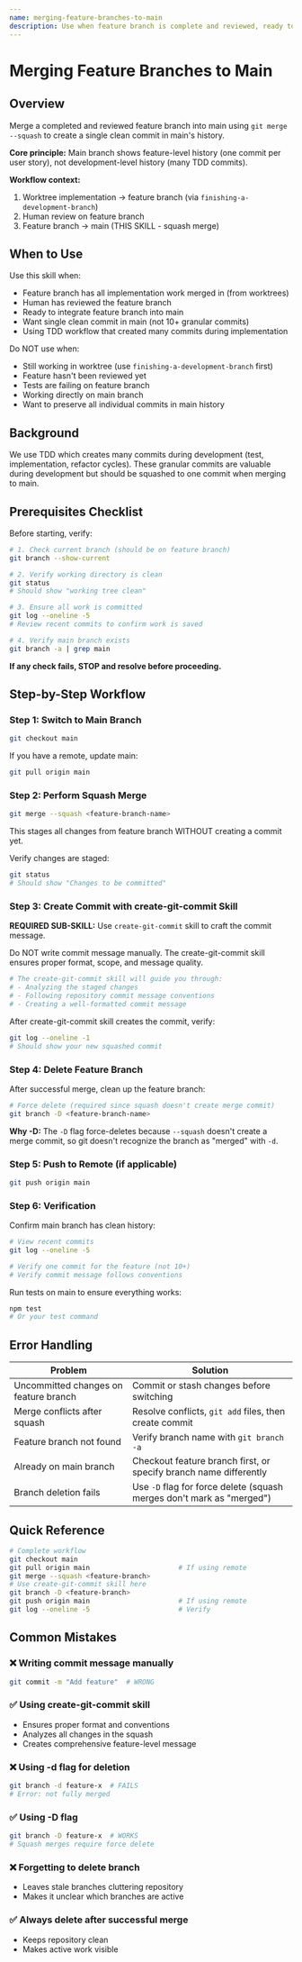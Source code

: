 ```yaml
---
name: merging-feature-branches-to-main
description: Use when feature branch is complete and reviewed, ready to merge to main - squashes multiple commits into single clean commit in main using git merge --squash
---
```


# Merging Feature Branches to Main

## Overview

Merge a completed and reviewed feature branch into main using `git merge --squash` to create a single clean commit in main's history.

**Core principle:** Main branch shows feature-level history (one commit per user story), not development-level history (many TDD commits).

**Workflow context:**
1. Worktree implementation → feature branch (via `finishing-a-development-branch`)
2. Human review on feature branch
3. Feature branch → main (THIS SKILL - squash merge)

## When to Use

Use this skill when:
- Feature branch has all implementation work merged in (from worktrees)
- Human has reviewed the feature branch
- Ready to integrate feature branch into main
- Want single clean commit in main (not 10+ granular commits)
- Using TDD workflow that created many commits during implementation

Do NOT use when:
- Still working in worktree (use `finishing-a-development-branch` first)
- Feature hasn't been reviewed yet
- Tests are failing on feature branch
- Working directly on main branch
- Want to preserve all individual commits in main history

## Background

We use TDD which creates many commits during development (test, implementation, refactor cycles). These granular commits are valuable during development but should be squashed to one commit when merging to main.

## Prerequisites Checklist

Before starting, verify:

```bash
# 1. Check current branch (should be on feature branch)
git branch --show-current

# 2. Verify working directory is clean
git status
# Should show "working tree clean"

# 3. Ensure all work is committed
git log --oneline -5
# Review recent commits to confirm work is saved

# 4. Verify main branch exists
git branch -a | grep main
```

**If any check fails, STOP and resolve before proceeding.**

## Step-by-Step Workflow

### Step 1: Switch to Main Branch

```bash
git checkout main
```

If you have a remote, update main:

```bash
git pull origin main
```

### Step 2: Perform Squash Merge

```bash
git merge --squash <feature-branch-name>
```

This stages all changes from feature branch WITHOUT creating a commit yet.

Verify changes are staged:

```bash
git status
# Should show "Changes to be committed"
```

### Step 3: Create Commit with create-git-commit Skill

**REQUIRED SUB-SKILL:** Use `create-git-commit` skill to craft the commit message.

Do NOT write commit message manually. The create-git-commit skill ensures proper format, scope, and message quality.

```bash
# The create-git-commit skill will guide you through:
# - Analyzing the staged changes
# - Following repository commit message conventions
# - Creating a well-formatted commit message
```

After create-git-commit skill creates the commit, verify:

```bash
git log --oneline -1
# Should show your new squashed commit
```

### Step 4: Delete Feature Branch

After successful merge, clean up the feature branch:

```bash
# Force delete (required since squash doesn't create merge commit)
git branch -D <feature-branch-name>
```

**Why -D:** The `-D` flag force-deletes because `--squash` doesn't create a merge commit, so git doesn't recognize the branch as "merged" with `-d`.

### Step 5: Push to Remote (if applicable)

```bash
git push origin main
```

### Step 6: Verification

Confirm main branch has clean history:

```bash
# View recent commits
git log --oneline -5

# Verify one commit for the feature (not 10+)
# Verify commit message follows conventions
```

Run tests on main to ensure everything works:

```bash
npm test
# Or your test command
```

## Error Handling

| Problem | Solution |
|---------|----------|
| Uncommitted changes on feature branch | Commit or stash changes before switching |
| Merge conflicts after squash | Resolve conflicts, `git add` files, then create commit |
| Feature branch not found | Verify branch name with `git branch -a` |
| Already on main branch | Checkout feature branch first, or specify branch name differently |
| Branch deletion fails | Use `-D` flag for force delete (squash merges don't mark as "merged") |

## Quick Reference

```bash
# Complete workflow
git checkout main
git pull origin main                      # If using remote
git merge --squash <feature-branch>
# Use create-git-commit skill here
git branch -D <feature-branch>
git push origin main                      # If using remote
git log --oneline -5                      # Verify
```

## Common Mistakes

### ❌ Writing commit message manually

```bash
git commit -m "Add feature"  # WRONG
```

### ✅ Using create-git-commit skill
- Ensures proper format and conventions
- Analyzes all changes in the squash
- Creates comprehensive feature-level message

### ❌ Using -d flag for deletion

```bash
git branch -d feature-x  # FAILS
# Error: not fully merged
```

### ✅ Using -D flag

```bash
git branch -D feature-x  # WORKS
# Squash merges require force delete
```

### ❌ Forgetting to delete branch
- Leaves stale branches cluttering repository
- Makes it unclear which branches are active

### ✅ Always delete after successful merge
- Keeps repository clean
- Makes active work visible
